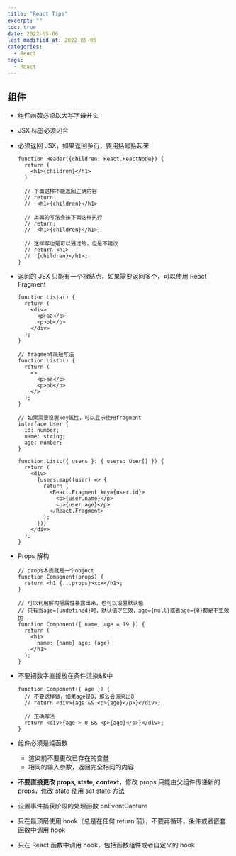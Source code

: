 ```yaml
---
title: "React Tips"
excerpt: ""
toc: true
date: 2022-05-06
last_modified_at: 2022-05-06
categories:
  - React
tags:
  - React
---
```


## 组件

- 组件函数必须以大写字母开头
- JSX 标签必须闭合
- 必须返回 JSX，如果返回多行，要用括号括起来

  ```tsx
  function Header({children: React.ReactNode}) {
    return (
      <h1>{children}</h1>
    )

    // 下面这样不能返回正确内容
    // return
    //  <h1>{children}</h1>

    // 上面的写法会按下面这样执行
    // return;
    //  <h1>{children}</h1>;

    // 这样写也是可以通过的，但是不建议
    // return <h1>
    //  {children}</h1>;
  }
  ```

- 返回的 JSX 只能有一个根结点，如果需要返回多个，可以使用 React Fragment

  ```tsx
  function Lista() {
    return (
      <div>
        <p>aa</p>
        <p>bb</p>
      </div>
    );
  }

  // fragment简短写法
  function Listb() {
    return (
      <>
        <p>aa</p>
        <p>bb</p>
      </>
    );
  }

  // 如果需要设置key属性，可以显示使用fragment
  interface User {
    id: number;
    name: string;
    age: number;
  }

  function Listc({ users }: { users: User[] }) {
    return (
      <div>
        {users.map((user) => {
          return (
            <React.Fragment key={user.id}>
              <p>{user.name}</p>
              <p>{user.age}</p>
            </React.Fragment>
          );
        })}
      </div>
    );
  }
  ```

- Props 解构

  ```tsx
  // props本质就是一个object
  function Component(props) {
    return <h1 {...props}>xxx</h1>;
  }

  // 可以利用解构把属性暴露出来，也可以设置默认值
  // 只有当age={undefined}时，默认值才生效，age={null}或者age={0}都是不生效的
  function Component({ name, age = 19 }) {
    return (
      <h1>
        name: {name} age: {age}
      </h1>
    );
  }
  ```

- 不要把数字直接放在条件渲染&&中

  ```tsx
  function Component({ age }) {
    // 不要这样做，如果age是0，那么会渲染出0
    // return <div>{age && <p>{age}</p>}</div>;

    // 正确写法
    return <div>{age > 0 && <p>{age}</p>}</div>;
  }
  ```

- 组件必须是纯函数

  - 渲染前不要更改已存在的变量
  - 相同的输入参数，返回完全相同的内容

- **不要直接更改 props, state, context**，修改 props 只能由父组件传递新的 props，修改 state 使用 set state 方法

- 设置事件捕获阶段的处理函数 onEventCapture

- 只在最顶层使用 hook（总是在任何 return 前），不要再循环，条件或者嵌套函数中调用 hook

- 只在 React 函数中调用 hook，包括函数组件或者自定义的 hook
